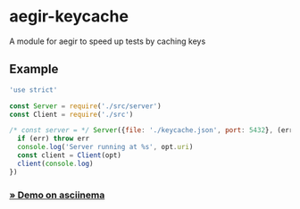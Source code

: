 # aegir-keycache

A module for aegir to speed up tests by caching keys

## Example

```js
'use strict'

const Server = require('./src/server')
const Client = require('./src')

/* const server = */ Server({file: './keycache.json', port: 5432}, (err, opt) => {
  if (err) throw err
  console.log('Server running at %s', opt.uri)
  const client = Client(opt)
  client(console.log)
})
```

### [ » Demo on asciinema ](https://asciinema.org/a/J5WR7lkFm0a5wyiebFZvIJuG3)
